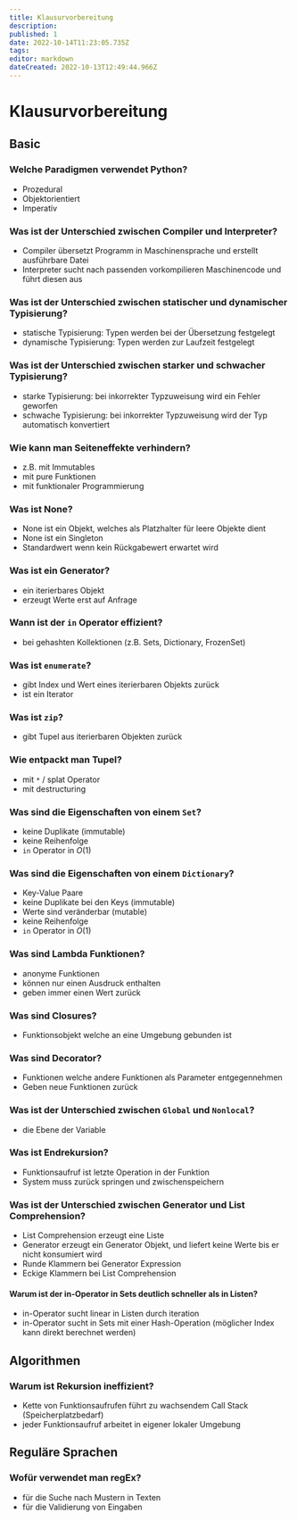 ```yaml
---
title: Klausurvorbereitung
description: 
published: 1
date: 2022-10-14T11:23:05.735Z
tags: 
editor: markdown
dateCreated: 2022-10-13T12:49:44.966Z
---
```



# Klausurvorbereitung

## Basic

### Welche Paradigmen verwendet Python?

- Prozedural
- Objektorientiert
- Imperativ

### Was ist der Unterschied zwischen Compiler und Interpreter?

- Compiler übersetzt Programm in Maschinensprache und erstellt ausführbare Datei
- Interpreter sucht nach passenden vorkompilieren Maschinencode und führt diesen aus

### Was ist der Unterschied zwischen statischer und dynamischer Typisierung?

- statische Typisierung: Typen werden bei der Übersetzung festgelegt
- dynamische Typisierung: Typen werden zur Laufzeit festgelegt

### Was ist der Unterschied zwischen starker und schwacher Typisierung?

- starke Typisierung: bei inkorrekter Typzuweisung wird ein Fehler geworfen
- schwache Typisierung: bei inkorrekter Typzuweisung wird der Typ automatisch konvertiert

### Wie kann man Seiteneffekte verhindern?

- z.B. mit Immutables
- mit pure Funktionen
- mit funktionaler Programmierung

### Was ist None?

- None ist ein Objekt, welches als Platzhalter für leere Objekte dient
- None ist ein Singleton
- Standardwert wenn kein Rückgabewert erwartet wird

### Was ist ein Generator?

- ein iterierbares Objekt
- erzeugt Werte erst auf Anfrage

### Wann ist der `in` Operator effizient?

- bei gehashten Kollektionen (z.B. Sets, Dictionary, FrozenSet)

### Was ist `enumerate`?

- gibt Index und Wert eines iterierbaren Objekts zurück
- ist ein Iterator

### Was ist `zip`?

- gibt Tupel aus iterierbaren Objekten zurück

### Wie entpackt man Tupel?

- mit `*` / splat Operator
- mit destructuring

### Was sind die Eigenschaften von einem `Set`?

- keine Duplikate (immutable)
- keine Reihenfolge
- `in` Operator in $O(1)$

### Was sind die Eigenschaften von einem `Dictionary`?

- Key-Value Paare
- keine Duplikate bei den Keys (immutable)
- Werte sind veränderbar (mutable)
- keine Reihenfolge
- `in` Operator in $O(1)$

### Was sind Lambda Funktionen?

- anonyme Funktionen
- können nur einen Ausdruck enthalten
- geben immer einen Wert zurück

### Was sind Closures?

- Funktionsobjekt welche an eine Umgebung gebunden ist

### Was sind Decorator?

- Funktionen welche andere Funktionen als Parameter entgegennehmen
- Geben neue Funktionen zurück

### Was ist der Unterschied zwischen `Global` und `Nonlocal`?

- die Ebene der Variable

### Was ist Endrekursion?

- Funktionsaufruf ist letzte Operation in der Funktion
- System muss zurück springen und zwischenspeichern

### Was ist der Unterschied zwischen Generator und List Comprehension?

- List Comprehension erzeugt eine Liste
- Generator erzeugt ein Generator Objekt, und liefert keine Werte bis er nicht konsumiert wird
- Runde Klammern bei Generator Expression
- Eckige Klammern bei List Comprehension

#### Warum ist der in-Operator in Sets deutlich schneller als in Listen?

- in-Operator sucht linear in Listen durch iteration
- in-Operator sucht in Sets mit einer Hash-Operation (möglicher Index kann direkt berechnet werden)

## Algorithmen

### Warum ist Rekursion ineffizient?

- Kette von Funktionsaufrufen führt zu wachsendem Call Stack (Speicherplatzbedarf)
- jeder Funktionsaufruf arbeitet in eigener lokaler Umgebung

## Reguläre Sprachen

### Wofür verwendet man regEx?

- für die Suche nach Mustern in Texten
- für die Validierung von Eingaben
